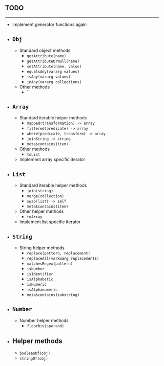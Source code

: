 ## TODO

---

* Implement generator functions again

* ## `Obj`
  * Standard object methods
    * `getAttribute(name)`
    * `getAttributeOrNull(name)`
    * `setAttribute(name, value)`
    * `equalsAny(vararg values)`
    * `isAny(vararg values)`
    * `inAny(vararg collections)`
  * Other methods
    * ``

* ## `Array`
  * Standard iterable helper methods
    * `mapped(transformation) -> array`
    * `filtered(predicate) -> array`
    * `where(predicate, transform) -> array`
    * `joinString -> string`
    * `meta$contains(item)`
  * Other methods 
    * `toList`
  * Implement array specific iterator

* ## `List`
  * Standard iterable helper methods
    * `join(string)`
    * `merge(collection)`
    * `swap(list) -> self`
    * `meta$contains(item)`
  * Other helper methods
    * `toArray`
  * Implement list specific iterator 

* ## `String`
  * String helper methods
    * `replace(pattern, replacement)`
    * `replaceAll(varkwarg replacements)`
    * `matchesRegex(pattern)`
    * `isNumber`
    * `isIdentifier`
    * `isAlphabetic`
    * `isNumeric`
    * `isAlphanumeric`
    * `meta$contains(substring)`

* ## `Number`
  * Number helper methods
    * `floorDiv(operand)`

* ## Helper methods
  * `booleanOf(obj)`
  * `stringOf(obj)`